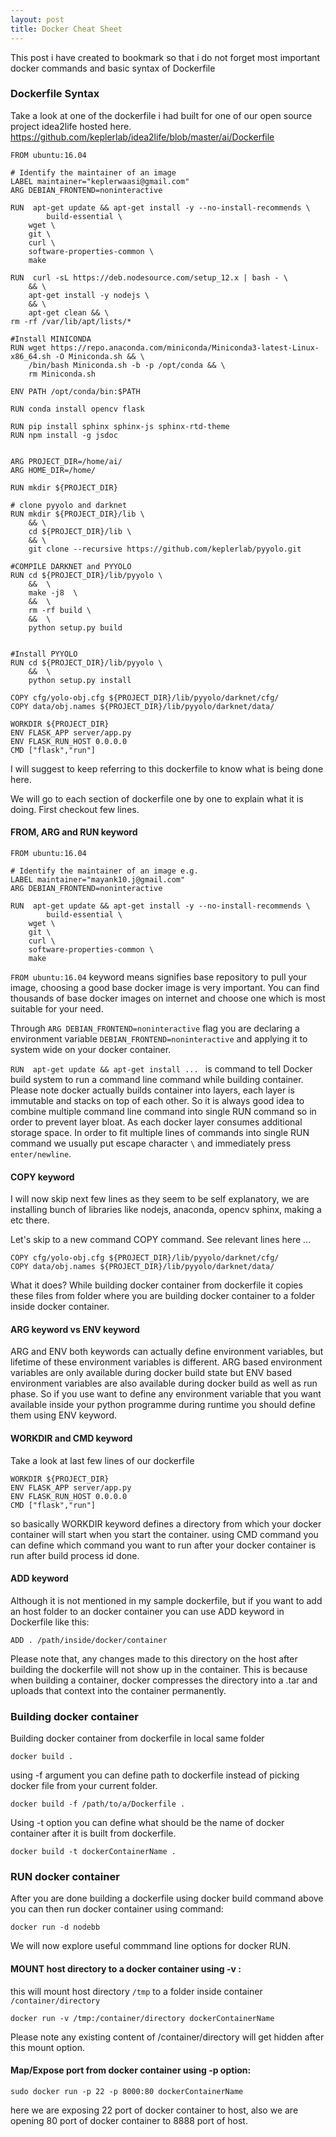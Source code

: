 ```yaml
---
layout: post
title: Docker Cheat Sheet
---
```


This post i have created to bookmark so that i do not forget most important docker commands and basic syntax of Dockerfile



### Dockerfile Syntax
Take a look at one of the dockerfile i had built for one of our open source project idea2life 
hosted here. 
https://github.com/keplerlab/idea2life/blob/master/ai/Dockerfile

```
FROM ubuntu:16.04

# Identify the maintainer of an image
LABEL maintainer="keplerwaasi@gmail.com"
ARG DEBIAN_FRONTEND=noninteractive

RUN  apt-get update && apt-get install -y --no-install-recommends \
        build-essential \
	wget \
    git \
    curl \
    software-properties-common \
	make 

RUN  curl -sL https://deb.nodesource.com/setup_12.x | bash - \
    && \
    apt-get install -y nodejs \
    && \
    apt-get clean && \
rm -rf /var/lib/apt/lists/*

#Install MINICONDA
RUN wget https://repo.anaconda.com/miniconda/Miniconda3-latest-Linux-x86_64.sh -O Miniconda.sh && \
	/bin/bash Miniconda.sh -b -p /opt/conda && \
	rm Miniconda.sh

ENV PATH /opt/conda/bin:$PATH

RUN conda install opencv flask

RUN pip install sphinx sphinx-js sphinx-rtd-theme
RUN npm install -g jsdoc


ARG PROJECT_DIR=/home/ai/
ARG HOME_DIR=/home/

RUN mkdir ${PROJECT_DIR}

# clone pyyolo and darknet
RUN mkdir ${PROJECT_DIR}/lib \
	&& \
    cd ${PROJECT_DIR}/lib \
    && \
    git clone --recursive https://github.com/keplerlab/pyyolo.git

#COMPILE DARKNET and PYYOLO
RUN cd ${PROJECT_DIR}/lib/pyyolo \
    &&  \
    make -j8  \
    &&  \
    rm -rf build \
    &&  \
    python setup.py build 


#Install PYYOLO
RUN cd ${PROJECT_DIR}/lib/pyyolo \
    &&  \
    python setup.py install    
 
COPY cfg/yolo-obj.cfg ${PROJECT_DIR}/lib/pyyolo/darknet/cfg/
COPY data/obj.names ${PROJECT_DIR}/lib/pyyolo/darknet/data/

WORKDIR ${PROJECT_DIR}
ENV FLASK_APP server/app.py
ENV FLASK_RUN_HOST 0.0.0.0
CMD ["flask","run"]
```
I will suggest to keep referring to this dockerfile to know what is being done here. 

We will go to each section of dockerfile one by one to explain what it is doing. 
First checkout few lines. 

#### FROM, ARG and RUN keyword 
```
FROM ubuntu:16.04

# Identify the maintainer of an image e.g. 
LABEL maintainer="mayank10.j@gmail.com"
ARG DEBIAN_FRONTEND=noninteractive

RUN  apt-get update && apt-get install -y --no-install-recommends \
        build-essential \
	wget \
    git \
    curl \
    software-properties-common \
	make 

```

`FROM ubuntu:16.04` keyword means signifies base repository to pull your image, choosing a good base docker image is very 
important. You can find thousands of base docker images on internet and choose one which is most suitable for your need.

Through `ARG DEBIAN_FRONTEND=noninteractive` flag you are declaring a environment variable `DEBIAN_FRONTEND=noninteractive` 
and applying it to system wide on your docker container.

`RUN  apt-get update && apt-get install ... ` is command to tell Docker build system to run a command line command while 
building container. Please note docker actually builds container into layers, each layer is immutable and stacks on top of each other. So it is always good idea to combine multiple command line command into single RUN command so in order to prevent layer bloat. As each docker layer consumes additional storage space. In order to fit multiple lines of commands into single RUN command we usually put escape character `\` and immediately press `enter/newline`.

#### COPY keyword 
I will now skip next few lines as they seem to be self explanatory, we are installing bunch of libraries like nodejs, anaconda, 
opencv sphinx, making a  etc there.

Let's skip to a new command COPY command. See relevant lines here ... 

```
COPY cfg/yolo-obj.cfg ${PROJECT_DIR}/lib/pyyolo/darknet/cfg/
COPY data/obj.names ${PROJECT_DIR}/lib/pyyolo/darknet/data/
```
What it does? While building docker container from dockerfile it copies these files from folder where you are building
docker container to a folder inside docker container.

#### ARG keyword vs ENV keyword 
ARG and ENV both keywords can actually define environment variables, but lifetime of these environment variables is different. 
ARG based environment variables are only available during docker build state but ENV based environment variables are also available during docker build as well as run phase. So if you use want to define any environment variable that you want available inside your python programme during runtime you should define them using ENV keyword.

#### WORKDIR and CMD keyword
Take a look at last few lines of our dockerfile 
```
WORKDIR ${PROJECT_DIR}
ENV FLASK_APP server/app.py
ENV FLASK_RUN_HOST 0.0.0.0
CMD ["flask","run"]
```
so basically WORKDIR keyword defines a directory from which your docker container will start when you start the container. 
using CMD command you can define which command you want to run after your docker container is run after build process id done.

#### ADD keyword
Although it is not mentioned in my sample dockerfile, but if you want to add an host folder to an docker container you can use 
ADD keyword in Dockerfile like this: 
```
ADD . /path/inside/docker/container
```
Please note that, any changes made to this directory on the host after building the dockerfile will not show up in the container. This is because when building a container, docker compresses the directory into a .tar and uploads that context into the container permanently. 

### Building docker container

Building docker container from dockerfile in local same folder
```
docker build . 
```
using -f argument you can define path to dockerfile instead of picking docker file from your current folder. 
```
docker build -f /path/to/a/Dockerfile .
```
Using -t option you can define what should be the name of docker container after it is built from dockerfile. 
```
docker build -t dockerContainerName .
```

### RUN docker container
After you are done building a dockerfile using docker build command above you can then run docker container using command: 
```
docker run -d nodebb
```

We will now explore useful commmand line options for docker RUN.

#### MOUNT host directory to a docker container using -v :
this will mount host directory `/tmp` to a folder inside container `/container/directory`
```
docker run -v /tmp:/container/directory dockerContainerName
```
Please note any existing content of /container/directory will get hidden after this mount option. 


#### Map/Expose port from docker container using -p option: 
```
sudo docker run -p 22 -p 8000:80 dockerContainerName
```
here we are exposing 22 port of docker container to host, also we are opening 80 port of docker container to 8888 port 
of host. 
